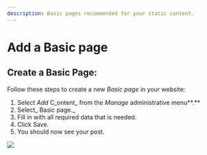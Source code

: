 ```yaml
---
description: Basic pages recommended for your static content.
---
```


# Add a Basic page

## Create a Basic Page:

Follow these steps to create a new _Basic page_ in your website:

1. Select _Add_ C_ontent_ from the _Manage_ administrative menu**.**
2. Select_ Basic page._
3. Fill in with all required data that is needed.
4. Click Save.&#x20;
5. You should now see your post.

![](../../../.gitbook/assets/Create\_Basic\_page\_test\_qa\_varbase\_8\_8\_x\_development\_13\_07\_2020.png)
